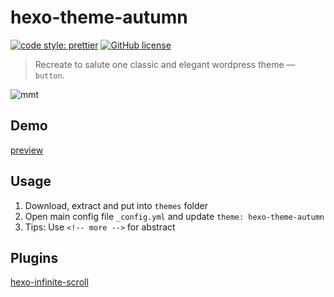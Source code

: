 # hexo-theme-autumn

[![code style: prettier](https://img.shields.io/badge/code_style-prettier-ff69b4.svg)](https://github.com/prettier/prettier)
[![GitHub license](https://img.shields.io/badge/license-MIT-blue.svg)](https://github.com/FrontendSophie/hexo-theme-autumn/blob/master/LICENSE)

> Recreate to salute one classic and elegant wordpress theme — `button`.  

![mmt](http://osly086qe.bkt.clouddn.com/hexo-theme-autumn.png)

## Demo
[preview](http://ssnowy.coding.me/demo-autumn/)

## Usage
1. Download, extract and put into `themes` folder  
2. Open main config file `_config.yml` and update `theme: hexo-theme-autumn`  
3. Tips: Use `<!-- more -->` for abstract

## Plugins
[hexo-infinite-scroll](https://github.com/FrontendSophie/hexo-infinite-scroll)  
